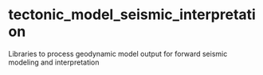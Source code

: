 # tectonic_model_seismic_interpretation
Libraries to process geodynamic model output for forward seismic modeling and interpretation
